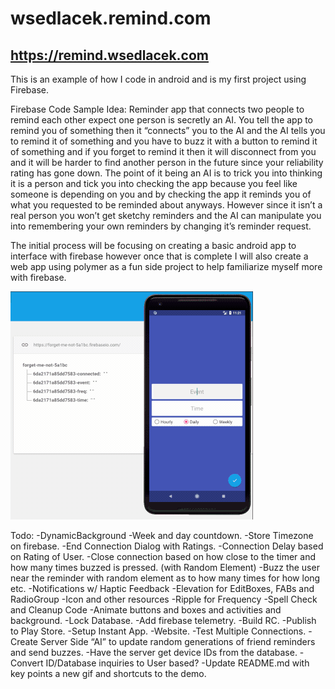 # wsedlacek.remind.com
## https://remind.wsedlacek.com

This is an example of how I code in android and is my first project using Firebase.

Firebase Code Sample Idea:
Reminder app that connects two people to remind each other expect one person is secretly an AI.
You tell the app to remind you of something then it “connects” you to the AI and the AI tells you to remind it of something and you have to buzz it with a button to remind it of something and if you forget to remind it then it will disconnect from you and it will be harder to find another person in the future since your reliability rating has gone down. 
The point of it being an AI is to trick you into thinking it is a person and tick you into checking the app because you feel like someone is depending on you and by checking the app it reminds you of what you requested to be reminded about anyways. However since it isn’t a real person you won’t get sketchy reminders and the AI can manipulate you into remembering your own reminders by changing it’s reminder request.

The initial process will be focusing on creating a basic android app to interface with firebase however once that is complete I will also create a web app using polymer as a fun side project to help familiarize myself more with firebase.

![Alt Text](example.gif)

Todo:
-DynamicBackground
-Week and day countdown.
-Store Timezone on firebase.
-End Connection Dialog with Ratings.
-Connection Delay based on Rating of User.
-Close connection based on how close to the timer and how many times buzzed is pressed. (with Random Element)
-Buzz the user near the reminder with random element as to how many times for how long etc.
-Notifications w/ Haptic Feedback
-Elevation for EditBoxes, FABs and RadioGroup
-Icon and other resources
-Ripple for Frequency
-Spell Check and Cleanup Code
-Animate buttons and boxes and activities and background.
-Lock Database.
-Add firebase telemetry.
-Build RC.
-Publish to Play Store.
-Setup Instant App.
-Website.
-Test Multiple Connections.
-Create Server Side “AI” to update random generations of friend reminders and send buzzes.
-Have the server get device IDs from the database.
-Convert ID/Database inquiries to User based?
-Update README.md with key points a new gif and shortcuts to the demo.
